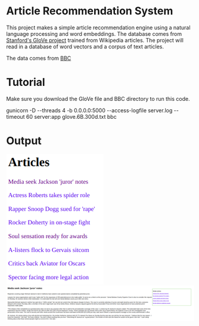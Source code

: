 # Article Recommendation System

This project makes a simple article recommendation engine using a natural
language processing and word embeddings. The database comes from 
[Stanford's GloVe project](https://nlp.stanford.edu/projects/glove/) trained from Wikipedia articles. The project
will read in a database of word vectors and a corpus of text articles.

The data comes from [BBC](http://mlg.ucd.ie/datasets/bbc.html)

# Tutorial

Make sure you download the GloVe file and BBC directory to run this code.

gunicorn -D --threads 4 -b 0.0.0.0:5000 --access-logfile server.log --timeout 60 server:app glove.6B.300d.txt bbc

# Output

<img src = "articles.png">
<img src = "recommendation.png">